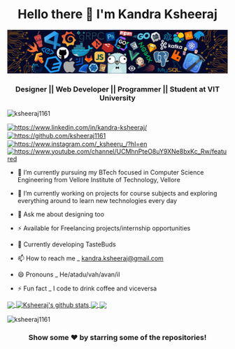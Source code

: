 <h1 align="center">Hello there 👋 I'm Kandra Ksheeraj</h1>

![](https://github.com/ksheeraj1161/ksheeraj1161/blob/main/header_.png)

<h3 align="center">Designer || Web Developer || Programmer || Student at VIT University</h3>

<p align="left"> <img src="https://komarev.com/ghpvc/?username=ksheeraj1161&label=Profile%20views&color=0e75b6&style=flat" alt="ksheeraj1161" /> </p>

<p align="left">
<a href="https://www.linkedin.com/in/kandra-ksheeraj/" target="blank"><img align="center" src="https://cdn.jsdelivr.net/npm/simple-icons@3.0.1/icons/linkedin.svg" alt="https://www.linkedin.com/in/kandra-ksheeraj/" height="30" width="40" /></a>
<a href="https://github.com/ksheeraj1161" target="blank"><img align="center" src="https://cdn.jsdelivr.net/npm/simple-icons@3.0.1/icons/github.svg" alt="https://github.com/ksheeraj1161" height="30" width="40" /></a>
<a href="https://www.instagram.com/_ksheeru_/?hl=en" target="blank"><img align="center" src="https://cdn.jsdelivr.net/npm/simple-icons@3.0.1/icons/instagram.svg" alt="https://www.instagram.com/_ksheeru_/?hl=en" height="30" width="40" /></a>
<a href="https://www.youtube.com/channel/UCMhnPteO8uY9XNe8bxKc_Rw/featured" target="blank"><img align="center" src="https://cdn.jsdelivr.net/npm/simple-icons@3.0.1/icons/youtube.svg" alt="https://www.youtube.com/channel/UCMhnPteO8uY9XNe8bxKc_Rw/featured" height="30" width="40" /></a>

  - 🔭 I’m currently pursuing my BTech focused in Computer Science Engineering from Vellore Institute of Technology, Vellore
  
  - 🌱 I’m currently working on projects for course subjects and exploring everything around to learn new technologies every day
  
  - 💬 Ask me about designing too
  
  - ⚡ Available for Freelancing projects/internship opportunities
  
  - 🍔 Currently developing TasteBuds
  
  - 📫 How to reach me _ kandra.ksheeraj@gmail.com
  
  - 😄 Pronouns _ He/atadu/vah/avan/il
  
  - ⚡ Fun fact _ I code to drink coffee and viceversa
  

<a href="https://github.com/ksheeraj1161">
  <img align="center" src="https://github-readme-stats.vercel.app/api/top-langs/?username=ksheeraj1161&theme=light&hide_langs_below=1" />
</a>

<a href="https://github.com/ksheeraj1161">
 <img align="center" src="https://github-readme-stats.vercel.app/api?username=ksheeraj1161&show_icons=true&theme=light&line_height=27" alt="Ksheeraj's github stats"/>
</a>

<a href="https://github.com/ksheeraj1161/COVID-Testing-Quarantine-Centre">
  <img align="center" src="https://github-readme-stats.vercel.app/api/pin/?username=ksheeraj1161&repo=COVID-Testing-Quarantine-Centre&theme=light" />

</a>
<a href="https://github.com/ksheeraj1161/Datastructures-Algorithms">
 <img align="center" src="https://github-readme-stats.vercel.app/api/pin/?username=ksheeraj1161&repo=Datastructures-Algorithms&theme=light" />
</a>

<p><img align="center" src="https://github-readme-streak-stats.herokuapp.com/?user=ksheeraj1161&" alt="ksheeraj1161" /></p>

<div align="center">

### Show some ❤️ by starring some of the repositories!

</div>


